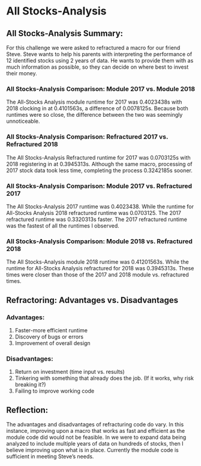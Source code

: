 # All Stocks-Analysis

## All Stocks-Analysis Summary:
For this challenge we were asked to refractured a macro for our friend Steve. Steve wants to help his parents with interpreting the performance of 12 identified stocks using 2 years of data. He wants to provide them with as much information as possible, so they can decide on where best to invest their money.

### All Stocks-Analysis Comparison: Module 2017 vs. Module 2018
The All-Stocks Analysis module runtime for 2017 was 0.4023438s with 2018 clocking in at 0.4101563s, a difference of 0.0078125s. Because both runtimes were so close, the difference between the two was seemingly unnoticeable. 


### All Stocks-Analysis Comparison: Refractured 2017 vs. Refractured 2018
The All Stocks-Analysis Refractured runtime for 2017 was 0.0703125s with 2018 registering in at 0.3945313s. Although the same macro, processing of 2017 stock data took less time, completing the process 0.3242185s sooner. 

### All Stocks-Analysis Comparison: Module 2017 vs. Refractured 2017
The All Stocks-Analysis 2017 runtime was 0.4023438. While the runtime for All-Stocks Analysis 2018 refractured runtime was 0.0703125. The 2017 refractured runtime was 0.3320313s faster. The 2017 refractured runtime was the fastest of all the runtimes I observed.

### All Stocks-Analysis Comparison: Module 2018 vs. Refractured 2018
The All Stocks-Analysis module 2018 runtime was 0.41201563s. While the runtime for All-Stocks Analysis refractured for 2018 was 0.3945313s. These times were closer than those of the 2017 and  2018 module vs. refractured times. 

## Refractoring: Advantages vs. Disadvantages

### Advantages:
1)	Faster-more efficient runtime 
2)	Discovery of bugs or errors
3)	Improvement of overall design

### Disadvantages:
1)	Return on investment (time input vs. results)
2)	Tinkering with something that already does the job. (If it works, why risk breaking it?) 
3)	Failing to improve working code 

## Reflection:
The advantages and disadvantages of refracturing code do vary. In this instance, improving upon a macro that works as fast and efficient as the module code did would not be feasible. In we were to expand data being analyzed to include multiple years of data on hundreds of stocks, then I believe improving upon what is in place. Currently the module code is sufficient in meeting Steve’s needs. 


